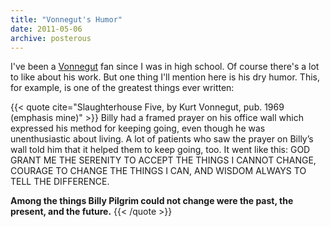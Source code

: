 ```yaml
---
title: "Vonnegut's Humor"
date: 2011-05-06
archive: posterous
---
```


I've been a [Vonnegut][v] fan since I was in high school. Of course there's a lot to like about his work. But one thing I'll mention here is his dry humor. This, for example, is one of the greatest things ever written:

<!--more-->

{{< quote cite="Slaughterhouse Five, by Kurt Vonnegut, pub. 1969 (emphasis mine)" >}}
Billy had a framed prayer on his office wall which expressed his method for keeping going, even though he was unenthusiastic about living. A lot of patients who saw the prayer on Billy’s wall told him that it helped them to keep going, too. It went like this: GOD GRANT ME THE SERENITY TO ACCEPT THE THINGS I CANNOT CHANGE, COURAGE TO CHANGE THE THINGS I CAN, AND WISDOM ALWAYS TO TELL THE DIFFERENCE.

**Among the things Billy Pilgrim could not change were the past, the present, and the future.**
{{< /quote >}}

[v]: https://en.wikipedia.org/wiki/Kurt_Vonnegut
